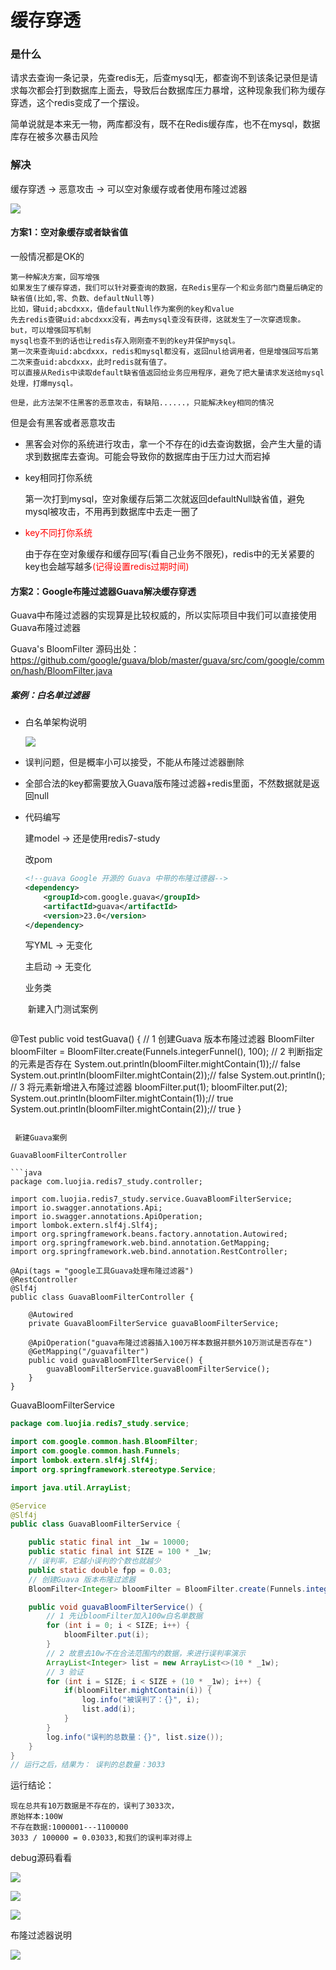 # 缓存穿透

### 是什么

请求去查询一条记录，先查redis无，后查mysql无，都查询不到该条记录但是请求每次都会打到数据库上面去，导致后台数据库压力暴增，这种现象我们称为缓存穿透，这个redis变成了一个摆设。

简单说就是本来无一物，两库都没有，既不在Redis缓存库，也不在mysql，数据库存在被多次暴击风险

### 解决

缓存穿透 -> 恶意攻击 -> 可以空对象缓存或者使用布隆过滤器

![](images/1.Redis+布隆过滤器.png)

#### **方案1：空对象缓存或者缺省值**

一般情况都是OK的

```text
第一种解决方案，回写增强
如果发生了缓存穿透，我们可以针对要查询的数据，在Redis里存一个和业务部门商量后确定的缺省值(比如,零、负数、defaultNull等)
比如，键uid;abcdxxx，值defaultNull作为案例的key和value
先去redis查键uid:abcdxxx没有，再去mysql查没有获得，这就发生了一次穿透现象。
but，可以增强回写机制
mysql也查不到的话也让redis存入刚刚查不到的key并保护mysql。
第一次来查询uid:abcdxxx，redis和mysql都没有，返回nul给调用者，但是增强回写后第二次来查uid:abcdxxx，此时redis就有值了。
可以直接从Redis中读取default缺省值返回给业务应用程序，避免了把大量请求发送给mysql处理，打爆mysql。

但是，此方法架不住黑客的恶意攻击，有缺陷......，只能解决key相同的情况
```

但是会有黑客或者恶意攻击

- 黑客会对你的系统进行攻击，拿一个不存在的id去查询数据，会产生大量的请求到数据库去查询。可能会导致你的数据库由于压力过大而宕掉

- key相同打你系统

  第一次打到mysql，空对象缓存后第二次就返回defaultNull缺省值，避免mysql被攻击，不用再到数据库中去走一圈了

- <font color ='red'>key不同打你系统</font>

  由于存在空对象缓存和缓存回写(看自己业务不限死)，redis中的无关紧要的key也会越写越多<font color ='red'>(记得设置redis过期时间)</font>

#### **方案2：Google布隆过滤器Guava解决缓存穿透**

Guava中布隆过滤器的实现算是比较权威的，所以实际项目中我们可以直接使用Guava布隆过滤器

Guava's  BloomFilter 源码出处：https://github.com/google/guava/blob/master/guava/src/com/google/common/hash/BloomFilter.java

##### 案例：白名单过滤器

- 白名单架构说明

  ![](images/2.白名单架构说明.png)

- 误判问题，但是概率小可以接受，不能从布隆过滤器删除

- 全部合法的key都需要放入Guava版布隆过滤器+redis里面，不然数据就是返回null

- 代码编写

  建model -> 还是使用redis7-study

  改pom

  ```xml
  <!--guava Google 开源的 Guava 中带的布隆过德器-->
  <dependency>
      <groupId>com.google.guava</groupId>
      <artifactId>guava</artifactId>
      <version>23.0</version>
  </dependency>
  ```

  写YML -> 无变化

  主启动 -> 无变化

  业务类

  ​	新建入门测试案例

  ```java
@Test
  public void testGuava() {
    // 1 创建Guava 版本布隆过滤器
      BloomFilter<Integer> bloomFilter = BloomFilter.create(Funnels.integerFunnel(), 100);
      // 2 判断指定的元素是否存在
      System.out.println(bloomFilter.mightContain(1));// false
      System.out.println(bloomFilter.mightContain(2));// false
      System.out.println();
      // 3 将元素新增进入布隆过滤器
      bloomFilter.put(1);
      bloomFilter.put(2);
      System.out.println(bloomFilter.mightContain(1));// true
      System.out.println(bloomFilter.mightContain(2));// true
  }
  ```
  
  ​	新建Guava案例
  
  GuavaBloomFilterController
  
  ```java
  package com.luojia.redis7_study.controller;
  
  import com.luojia.redis7_study.service.GuavaBloomFilterService;
  import io.swagger.annotations.Api;
  import io.swagger.annotations.ApiOperation;
  import lombok.extern.slf4j.Slf4j;
  import org.springframework.beans.factory.annotation.Autowired;
  import org.springframework.web.bind.annotation.GetMapping;
  import org.springframework.web.bind.annotation.RestController;
  
  @Api(tags = "google工具Guava处理布隆过滤器")
  @RestController
  @Slf4j
  public class GuavaBloomFilterController {
  
      @Autowired
      private GuavaBloomFilterService guavaBloomFilterService;
  
      @ApiOperation("guava布隆过滤器插入100万样本数据并额外10万测试是否存在")
      @GetMapping("/guavafilter")
      public void guavaBloomFIlterService() {
          guavaBloomFilterService.guavaBloomFilterService();
      }
  }
  ```
  
  GuavaBloomFilterService
  
  ```java
  package com.luojia.redis7_study.service;
  
  import com.google.common.hash.BloomFilter;
  import com.google.common.hash.Funnels;
  import lombok.extern.slf4j.Slf4j;
  import org.springframework.stereotype.Service;
  
  import java.util.ArrayList;
  
  @Service
  @Slf4j
  public class GuavaBloomFilterService {
  
      public static final int _1w = 10000;
      public static final int SIZE = 100 * _1w;
      // 误判率，它越小误判的个数也就越少
      public static double fpp = 0.03;
      // 创建Guava 版本布隆过滤器
      BloomFilter<Integer> bloomFilter = BloomFilter.create(Funnels.integerFunnel(), SIZE, fpp);
  
      public void guavaBloomFilterService() {
          // 1 先让bloomFilter加入100w白名单数据
          for (int i = 0; i < SIZE; i++) {
              bloomFilter.put(i);
          }
          // 2 故意去10w不在合法范围内的数据，来进行误判率演示
          ArrayList<Integer> list = new ArrayList<>(10 * _1w);
          // 3 验证
          for (int i = SIZE; i < SIZE + (10 * _1w); i++) {
              if(bloomFilter.mightContain(i)) {
                  log.info("被误判了：{}", i);
                  list.add(i);
              }
          }
          log.info("误判的总数量：{}", list.size());
      }
  }
  // 运行之后，结果为： 误判的总数量：3033
  ```
  
  运行结论：
  
  ```text
  现在总共有10万数据是不存在的，误判了3033次，
  原始样本:100W
  不存在数据:1000001---1100000
  3033 / 100000 = 0.03033,和我们的误判率对得上
  ```
  
  debug源码看看
  
  ![](images/4.0.03误差率.png)
  
  ![](images/5.0.01误差率.png)
  
  ![](images/6.默认误差率.png)
  
  布隆过滤器说明
  
  ![](images/3.布隆过滤器说明.png)
  
  

 	 







